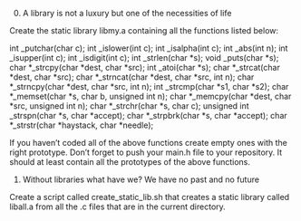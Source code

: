 
0. A library is not a luxury but one of the necessities of life

Create the static library libmy.a containing all the functions listed below:

int _putchar(char c);
int _islower(int c);
int _isalpha(int c);
int _abs(int n);
int _isupper(int c);
int _isdigit(int c);
int _strlen(char *s);
void _puts(char *s);
char *_strcpy(char *dest, char *src);
int _atoi(char *s);
char *_strcat(char *dest, char *src);
char *_strncat(char *dest, char *src, int n);
char *_strncpy(char *dest, char *src, int n);
int _strcmp(char *s1, char *s2);
char *_memset(char *s, char b, unsigned int n);
char *_memcpy(char *dest, char *src, unsigned int n);
char *_strchr(char *s, char c);
unsigned int _strspn(char *s, char *accept);
char *_strpbrk(char *s, char *accept);
char *_strstr(char *haystack, char *needle);

If you haven’t coded all of the above functions create empty ones with the right prototype.
Don’t forget to push your main.h file to your repository. It should at least contain all the prototypes of the above functions.


1. Without libraries what have we? We have no past and no future

Create a script called create_static_lib.sh that creates a static library called liball.a from all the .c files that are in the current directory.
